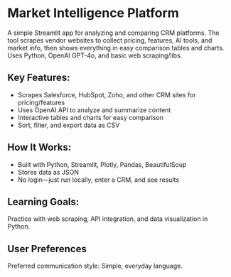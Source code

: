 # Market Intelligence Platform

A simple Streamlit app for analyzing and comparing CRM platforms. The tool scrapes vendor websites to collect pricing, features, AI tools, and market info, then shows everything in easy comparison tables and charts. Uses Python, OpenAI GPT-4o, and basic web scraping/libs.

## Key Features:

- Scrapes Salesforce, HubSpot, Zoho, and other CRM sites for pricing/features
- Uses OpenAI API to analyze and summarize content
- Interactive tables and charts for easy comparison
- Sort, filter, and export data as CSV

## How It Works:

- Built with Python, Streamlit, Plotly, Pandas, BeautifulSoup
- Stores data as JSON
- No login—just run locally, enter a CRM, and see results

## Learning Goals:

Practice with web scraping, API integration, and data visualization in Python.

## User Preferences

Preferred communication style: Simple, everyday language.
